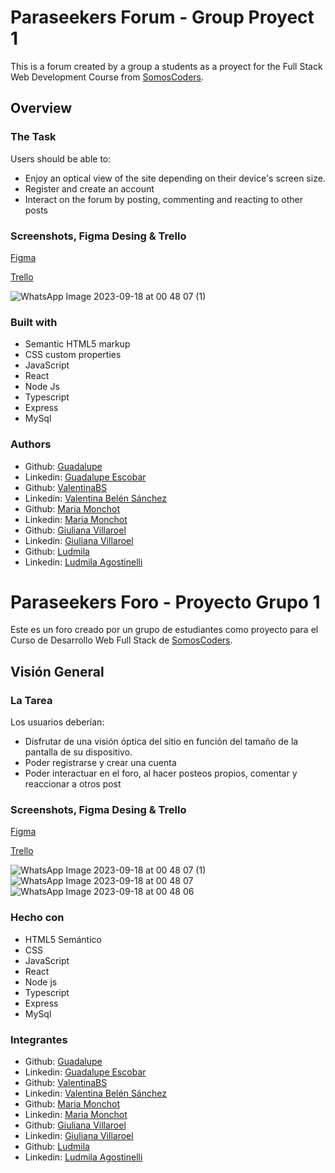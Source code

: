 # Paraseekers Forum - Group Proyect 1

This is a forum created by a group a students as a proyect for the Full Stack Web Development Course from [SomosCoders](https://somoscoders.org/es).

## Overview

### The Task
Users should be able to:
- Enjoy an optical view of the site depending on their device's screen size.
- Register and create an account
- Interact on the forum by posting, commenting and reacting to other posts

### Screenshots, Figma Desing & Trello

[Figma](https://www.figma.com/file/VjMA0EgLWkCp1j1akCVeo1/Grupo-1---Foro?type=design&node-id=0-1&mode=design&t=cstp5onT911A9dS5-0)

[Trello](https://trello.com/b/g6Q9Sa6i/foro)

![WhatsApp Image 2023-09-18 at 00 48 07 (1)](https://github.com/KateClysm/Foro/assets/134759638/003cdf2e-5e9d-44b8-8e8a-6ee7c28cfb66)


### Built with

- Semantic HTML5 markup
- CSS custom properties
- JavaScript
- React
- Node Js
- Typescript
- Express
- MySql

### Authors
- Github: [Guadalupe](https://github.com/guadalupe1516)
- Linkedin: [Guadalupe Escobar](https://www.linkedin.com/in/guadalupe-escobar-65967627a/)
- Github: [ValentinaBS](https://github.com/ValentinaBS)
- Linkedin: [Valentina Belén Sánchez](https://www.linkedin.com/in/valentina-belen-sanchez/)
- Github: [Maria Monchot](https://github.com/KateClysm)
- Linkedin: [Maria Monchot](https://www.linkedin.com/in/maria-monchot/)
- Github: [Giuliana Villaroel](https://github.com/Icaros95)
- Linkedin: [Giuliana Villaroel](https://ar.linkedin.com/in/giuliana-villarroel-67812627a)
- Github: [Ludmila](https://github.com/ludm1)
- Linkedin: [Ludmila Agostinelli](https://www.linkedin.com/in/ludmila-agostinelli-2a004a27b/)

# Paraseekers Foro - Proyecto Grupo 1

Este es un foro creado por un grupo de estudiantes como proyecto para el Curso de Desarrollo Web Full Stack de [SomosCoders](https://somoscoders.org/es).

## Visión General

### La Tarea
Los usuarios deberían:
- Disfrutar de una visión óptica del sitio en función del tamaño de la pantalla de su dispositivo.
- Poder registrarse y crear una cuenta 
- Poder interactuar en el foro, al hacer posteos propios, comentar y reaccionar a otros post

### Screenshots, Figma Desing & Trello

[Figma](https://www.figma.com/file/VjMA0EgLWkCp1j1akCVeo1/Grupo-1---Foro?type=design&node-id=0-1&mode=design&t=cstp5onT911A9dS5-0)

[Trello](https://trello.com/b/g6Q9Sa6i/foro)

![WhatsApp Image 2023-09-18 at 00 48 07 (1)](https://github.com/KateClysm/Foro/assets/134759638/003cdf2e-5e9d-44b8-8e8a-6ee7c28cfb66)
![WhatsApp Image 2023-09-18 at 00 48 07](https://github.com/KateClysm/Foro/assets/134759638/f3cf14a0-7700-4bb0-8ddf-b6213efa2dbd)
![WhatsApp Image 2023-09-18 at 00 48 06](https://github.com/KateClysm/Foro/assets/134759638/6e27c2be-47c8-4861-bc7f-3b1e04b9c913)

### Hecho con

- HTML5 Semántico
- CSS
- JavaScript
- React
- Node js
- Typescript
- Express
- MySql

### Integrantes
- Github: [Guadalupe](https://github.com/guadalupe1516)
- Linkedin: [Guadalupe Escobar](https://www.linkedin.com/in/guadalupe-escobar-65967627a/)
- Github: [ValentinaBS](https://github.com/ValentinaBS)
- Linkedin: [Valentina Belén Sánchez](https://www.linkedin.com/in/valentina-belen-sanchez/)
- Github: [Maria Monchot](https://github.com/KateClysm)
- Linkedin: [Maria Monchot](https://www.linkedin.com/in/maria-monchot/)
- Github: [Giuliana Villaroel](https://github.com/Icaros95)
- Linkedin: [Giuliana Villaroel](https://ar.linkedin.com/in/giuliana-villarroel-67812627a)
- Github: [Ludmila](https://github.com/ludm1)
- Linkedin: [Ludmila Agostinelli](https://www.linkedin.com/in/ludmila-agostinelli-2a004a27b/)
